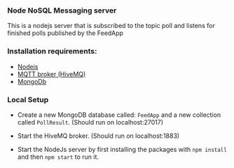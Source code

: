 ### Node NoSQL Messaging server

This is a nodejs server that is subscribed to the topic poll and listens for finished polls published by the FeedApp

### Installation requirements:
* [Nodejs](https://nodejs.org/en)
* [MQTT broker (HiveMQ)](https://github.com/hivemq/hivemq-community-edition/releases/)
* [MongoDb](https://www.mongodb.com/docs/manual/administration/install-community/)

### Local Setup
* Create a new MongoDB database called: ``FeedApp`` and a new collection called ``PollResult``. (Should run on localhost:27017)

* Start the HiveMQ broker. (Should run on localhost:1883)

* Start the NodeJs server by first installing the packages with ``npm install`` and then ``npm start`` to run it.